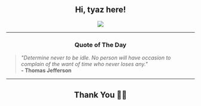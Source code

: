 <h2 align="center"> Hi, tyaz here!</h2>

<p align="center">
<a href="https://github.com/tyazx" alt="github streak"><img src="https://dvst-streak.herokuapp.com/?user=tyazx&theme=tokyonight&fire=DD472C"></a>
</p>

<hr>
<h3 align="center">Quote of The Day</h3>
<p align="center">
<blockquote>
<i>"Determine never to be idle. No person will have occasion to complain of the want of time who never loses any."</i>
<br>
<b>- Thomas Jefferson</b>
</blockquote>
</p>


<hr>
<h2 align="center">Thank You 🙏🏼</h2>
